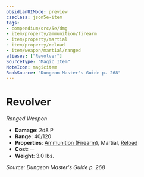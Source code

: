 ```yaml
---
obsidianUIMode: preview
cssclass: json5e-item
tags:
- compendium/src/5e/dmg
- item/property/ammunition/firearm
- item/property/martial
- item/property/reload
- item/weapon/martial/ranged
aliases: ["Revolver"]
SourceType: "Magic Item"
NoteIcon: magicitem
BookSource: "Dungeon Master's Guide p. 268"
---
```

# Revolver
*Ranged Weapon*  

- **Damage**: 2d8 P
- **Range**: 40/120
- **Properties**: [Ammunition (Firearm)](/2-Mechanics/CLI/rules/item-properties.md#Ammunition%20(Firearm)), Martial, [Reload](/2-Mechanics/CLI/rules/item-properties.md#Reload)
- **Cost**: ⏤
- **Weight**: 3.0 lbs.

*Source: Dungeon Master's Guide p. 268*